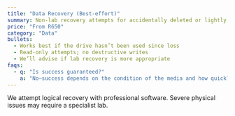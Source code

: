 ```yaml
---
title: "Data Recovery (Best-effort)"
summary: Non-lab recovery attempts for accidentally deleted or lightly corrupted files.
price: "From R650"
category: "Data"
bullets:
  - Works best if the drive hasn’t been used since loss
  - Read-only attempts; no destructive writes
  - We’ll advise if lab recovery is more appropriate
faqs:
  - q: "Is success guaranteed?"
    a: "No—success depends on the condition of the media and how quickly we act after data loss."
---
```


We attempt logical recovery with professional software. Severe physical issues may require a specialist lab.
